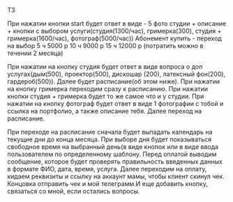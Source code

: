 ТЗ

При нажатии кнопки start будет ответ в виде - 5 фото студии + описание + кнопки с выбором услуги(студия(1300/час),
гримерка(300), студия + гримерка(1600/час), фотограф(5000/час))
Абонемент купить - переход на выбор 5 ч 5000 р 10 ч 9000 р 15 ч 12000 р (потратить можно в течении 2 месяца)

При нажатии на кнопку студия будет ответ в виде вопроса о доп услугах(дым(500), проектор(500), дискошар (200),
латексный фон(200), гардероб(500)). Далее будет расписание(об этом ниже).
При нажатии на кнопку гримерка переходим сразу к расписанию.
При нажатии кнопки студия + гримерка будет то же самое что и у студии.
При нажатии на кнопку фотограф будет ответ в виде 1 фотографии с тобой и ссылка на портфолио, а также описание тебя. Далее переход на расписание.

При переходе на расписание сначала будет выпадать календарь на текущие дни до конца месяца.
При выборе дня будет показываться свободное время на выбранный день(в виде кнопок или в виде ввода пользователем по определенному шаблону.
Перед оплатой выводим сообщение, которое будет проверять правильность введенных данных в формате ФИО, дата, время, услуга.
Далее переходим на оплату, кидаем реквизиты и ссылку на аккаунт мамы, чтобы клиент скинул чек.
Концовка отправить чек и мой телеграмм.И еще добавить кнопку, связаться со мной, если остались вопросы.